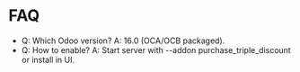 # FAQ

- Q: Which Odoo version? A: 16.0 (OCA/OCB packaged).
- Q: How to enable? A: Start server with --addon purchase_triple_discount or install in UI.
